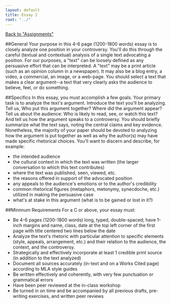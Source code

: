 ```yaml
---
layout: default
title: Essay 2
root: "../"
---
```

[Back to "Assignments"](index.html)

##General
Your purpose in this 4-6 page (1200-1800 words) essay is to closely analyze one position in your controversy. You'll do this through the careful (textual and contextual) analysis of a single text advocating a position. For our purposes, a "text" can be loosely defined as any persuasive effort that can be interpreted.  A "text" may be a print article (such as an opinion column in a newspaper).  It may also be a blog entry, a video, a commercial, an image, or a web-page.  You should select a text that makes a clear argument--a text that very clearly asks the audience to believe, feel, or do something. 

##Specifics
In this essay, you must accomplish a few goals.  Your primary task is to analyze the text's argument.  Introduce the text you'll be analyzing. Tell us, Who put this argument together? Where did the argument appear? Tell us about the audience: Who is likely to read, see, or watch this text? And tell us how the argument speaks to a controversy. You should briefly summarize what the text says, noting the central claims and key evidence. Nonetheless, the majority of your paper should be devoted to analyzing how the argument is put together as well as why the author(s) may have made specific rhetorical choices. You'll want to discern and describe, for example: 
* the intended audience 
* the cultural context in which the text was written (the larger conversation to which this text contributes) 
* where the text was published, seen, viewed, etc. 
* the reasons offered in support of the advocated position 
* any appeals to the audience's emotions or to the author's credibility 
* common rhetorical figures (metaphors, metonymy, synecdoche, etc.) utilized in making the persuasive case 
* what's at stake in this argument (what is to be gained or lost in it?) 

##Minimum Requirements
For a C or above, your essay must:

*	Be 4-6 pages (1200-1800 words) long, typed, double-spaced; have 1-inch margins and name, class, date at the top left corner of the first page with title centered two lines below the date 
*	Analyze the text's rhetoric with particular attention to specific elements (style, appeals, arrangement, etc.) and their relation to the audience, the context, and the controversy. 
*	Strategically and effectively incorporate at least 1 credible print source (in addition to the text analyzed) 
*	Document all sources accurately (in-text and on a Works Cited page) according to MLA style guides 
*	Be written effectively and coherently, with very few punctuation or grammatical errors 
*	Have been peer reviewed at the in-class workshop 
*	Be turned in on time and be accompanied by all previous drafts, pre-writing exercises, and written peer reviews 
